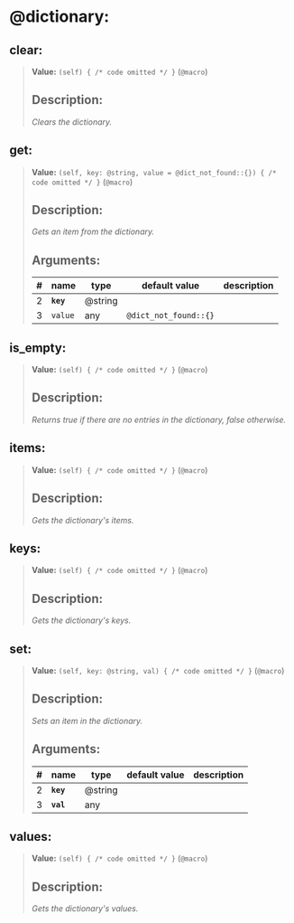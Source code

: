   

# **@dictionary**: 
 
## **clear**:

> **Value:** `(self) { /* code omitted */ }` (`@macro`) 
>
>## Description: 
> _Clears the dictionary._
>
>  
>

## **get**:

> **Value:** `(self, key: @string, value = @dict_not_found::{}) { /* code omitted */ }` (`@macro`) 
>
>## Description: 
> _Gets an item from the dictionary._
>## Arguments:
>
>| # | name | type | default value | description |
>| - | ---- | ---- | ------------- | ----------- |
>| 2 | **`key`** | @string | | |
>  | 3 | `value` |any | `@dict_not_found::{}` | |
>  
>  
>

## **is\_empty**:

> **Value:** `(self) { /* code omitted */ }` (`@macro`) 
>
>## Description: 
> _Returns true if there are no entries in the dictionary, false otherwise._
>
>  
>

## **items**:

> **Value:** `(self) { /* code omitted */ }` (`@macro`) 
>
>## Description: 
> _Gets the dictionary's items._
>
>  
>

## **keys**:

> **Value:** `(self) { /* code omitted */ }` (`@macro`) 
>
>## Description: 
> _Gets the dictionary's keys._
>
>  
>

## **set**:

> **Value:** `(self, key: @string, val) { /* code omitted */ }` (`@macro`) 
>
>## Description: 
> _Sets an item in the dictionary._
>## Arguments:
>
>| # | name | type | default value | description |
>| - | ---- | ---- | ------------- | ----------- |
>| 2 | **`key`** | @string | | |
>  | 3 | **`val`** |any | | |
>  
>  
>

## **values**:

> **Value:** `(self) { /* code omitted */ }` (`@macro`) 
>
>## Description: 
> _Gets the dictionary's values._
>
>  
>
